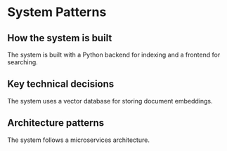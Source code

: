 # System Patterns

## How the system is built
The system is built with a Python backend for indexing and a frontend for searching.

## Key technical decisions
The system uses a vector database for storing document embeddings.

## Architecture patterns
The system follows a microservices architecture.
